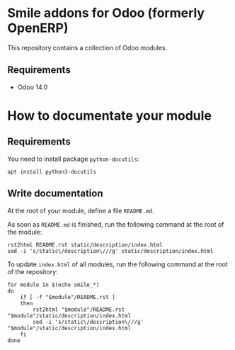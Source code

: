 Smile addons for Odoo (formerly OpenERP)
========================

This repository contains a collection of Odoo modules.

Requirements
------------------------

* Odoo 14.0

# How to documentate your module

## Requirements

You need to install package `python-docutils`:

    apt install python3-docutils

## Write documentation

At the root of your module, define a file `README.md`.

As soon as `README.md` is finished, run the following command
at the root of the module:

    rst2html README.rst static/description/index.html
    sed -i 's/static\/description\///g' static/description/index.html


To update `index.html` of all modules, run the following command
at the root of the repository:

    for module in $(echo smile_*)
    do
        if [ -f "$module"/README.rst ]
        then
            rst2html "$module"/README.rst "$module"/static/description/index.html
            sed -i 's/static\/description\///g' "$module"/static/description/index.html
        fi
    done
